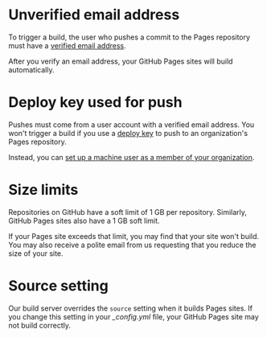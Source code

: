 # Unverified email address
To trigger a build, the user who pushes a commit to the Pages repository must have a [verified email address](https://help.github.com/en/articles/verifying-your-email-address).

After you verify an email address, your GitHub Pages sites will build automatically.

# Deploy key used for push
Pushes must come from a user account with a verified email address. You won't trigger a build if you use a [deploy key](https://developer.github.com/guides/managing-deploy-keys/#deploy-keys) to push to an organization's Pages repository.

Instead, you can [set up a machine user as a member of your organization](https://developer.github.com/guides/managing-deploy-keys/#machine-users).

# Size limits
Repositories on GitHub have a soft limit of 1 GB per repository. Similarly, GitHub Pages sites also have a 1 GB soft limit.

If your Pages site exceeds that limit, you may find that your site won't build. You may also receive a polite email from us requesting that you reduce the size of your site.

# Source setting
Our build server overrides the `source` setting when it builds Pages sites. If you change this setting in your *_config.yml* file, your GitHub Pages site may not build correctly.

